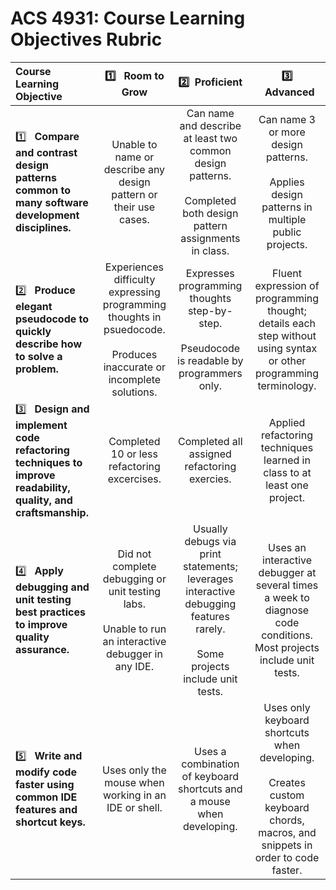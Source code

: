 # ACS 4931: Course Learning Objectives Rubric



| Course Learning Objective                                                                                              |                                                 1️⃣ &nbsp;&nbsp;Room to Grow                                                 |                                                     2️⃣&nbsp;&nbsp;Proficient                                                     |                                                       3️⃣ &nbsp;&nbsp;Advanced                                                        |
| :--------------------------------------------------------------------------------------------------------------------- | :------------------------------------------------------------------------------------------------------------------------: | :-----------------------------------------------------------------------------------------------------------------------------: | :---------------------------------------------------------------------------------------------------------------------------------: |
| 1️⃣ &nbsp;&nbsp;**Compare and contrast design patterns common to many software development disciplines.**                |                             Unable to name or describe any design pattern or their use cases.                              |     Can name and describe at least two common design patterns. <br><br>Completed both design pattern assignments in class.      |                  Can name 3 or more design patterns. <br><br>Applies design patterns in multiple public projects.                   |
| 2️⃣ &nbsp;&nbsp;**Produce elegant pseudocode to quickly describe how to solve a problem.**                               | Experiences difficulty expressing programming thoughts in psuedocode. <br><br>Produces inaccurate or incomplete solutions. |                Expresses programming thoughts step-by-step. <br><br>Pseudocode is readable by programmers only.                 |         Fluent expression of programming thought; details each step without using syntax or other programming terminology.          |
| 3️⃣ &nbsp;&nbsp;**Design and implement code refactoring techniques to improve readability, quality, and craftsmanship.** |                                        Completed 10 or less refactoring excercises.                                        |                                          Completed all assigned refactoring exercies.                                           |                              Applied refactoring techniques learned in class to at least one project.                               |
| 4️⃣ &nbsp;&nbsp;**Apply debugging and unit testing best practices to improve quality assurance.**                        |         Did not complete debugging or unit testing labs. <br><br>Unable to run an interactive debugger in any IDE.         | Usually debugs via print statements; leverages interactive debugging features rarely. <br><br>Some projects include unit tests. |       Uses an interactive debugger at several times a week to diagnose code conditions. <br>Most projects include unit tests.       |
| 5️⃣ &nbsp;&nbsp;**Write and modify code faster using common IDE features and shortcut keys.**                            |                                    Uses only the mouse when working in an IDE or shell.                                    |                              Uses a combination of keyboard shortcuts and a mouse when developing.                              | Uses only keyboard shortcuts when developing. <br><br>Creates custom keyboard chords, macros, and snippets in order to code faster. |


